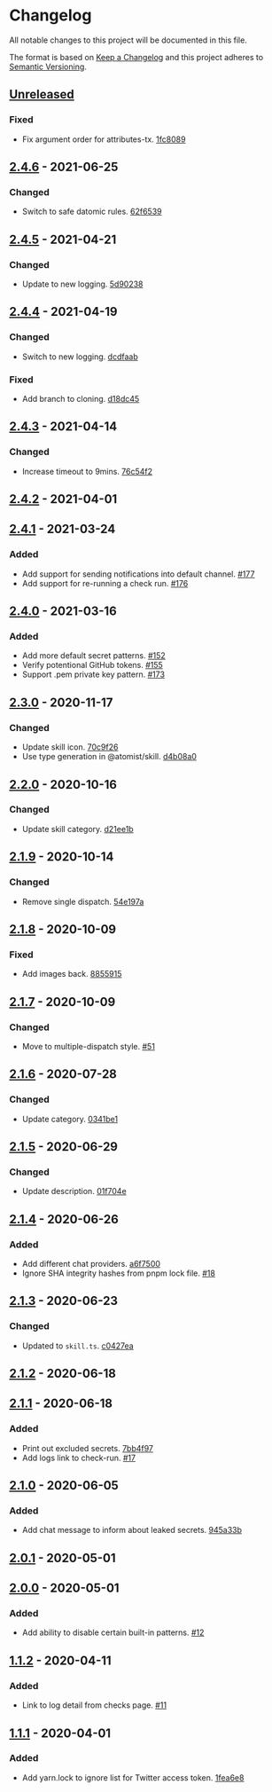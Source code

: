 # Changelog

All notable changes to this project will be documented in this file.

The format is based on [Keep a Changelog](http://keepachangelog.com/)
and this project adheres to [Semantic Versioning](http://semver.org/).

## [Unreleased](https://github.com/atomist-skills/github-secret-scanner-skill/compare/2.4.6...HEAD)

### Fixed

*   Fix argument order for attributes-tx. [1fc8089](https://github.com/atomist-skills/github-secret-scanner-skill/commit/1fc80893d02ad1f7b7985cb03788296eee40f904)

## [2.4.6](https://github.com/atomist-skills/github-secret-scanner-skill/compare/2.4.5...2.4.6) - 2021-06-25

### Changed

*   Switch to safe datomic rules. [62f6539](https://github.com/atomist-skills/github-secret-scanner-skill/commit/62f6539bc34c9359e359492ebaff8d9b983b2fa4)

## [2.4.5](https://github.com/atomist-skills/github-secret-scanner-skill/compare/2.4.4...2.4.5) - 2021-04-21

### Changed

*   Update to new logging. [5d90238](https://github.com/atomist-skills/github-secret-scanner-skill/commit/5d902384a40d6ac2f16cc509dddf748bc42646e0)

## [2.4.4](https://github.com/atomist-skills/github-secret-scanner-skill/compare/2.4.3...2.4.4) - 2021-04-19

### Changed

*   Switch to new logging. [dcdfaab](https://github.com/atomist-skills/github-secret-scanner-skill/commit/dcdfaaba10f6b8703b38926a689db6c679b15814)

### Fixed

*   Add branch to cloning. [d18dc45](https://github.com/atomist-skills/github-secret-scanner-skill/commit/d18dc45c4811152335797c3e2b21079af78620ff)

## [2.4.3](https://github.com/atomist-skills/github-secret-scanner-skill/compare/2.4.2...2.4.3) - 2021-04-14

### Changed

*   Increase timeout to 9mins. [76c54f2](https://github.com/atomist-skills/github-secret-scanner-skill/commit/76c54f2679d8ed44255fd85e137b429176681986)

## [2.4.2](https://github.com/atomist-skills/github-secret-scanner-skill/compare/2.4.1...2.4.2) - 2021-04-01

## [2.4.1](https://github.com/atomist-skills/github-secret-scanner-skill/compare/2.4.0...2.4.1) - 2021-03-24

### Added

*   Add support for sending notifications into default channel. [#177](https://github.com/atomist-skills/github-secret-scanner-skill/issues/177)
*   Add support for re-running a check run. [#176](https://github.com/atomist-skills/github-secret-scanner-skill/issues/176)

## [2.4.0](https://github.com/atomist-skills/github-secret-scanner-skill/compare/2.3.0...2.4.0) - 2021-03-16

### Added

*   Add more default secret patterns. [#152](https://github.com/atomist-skills/github-secret-scanner-skill/issues/152)
*   Verify potentional GitHub tokens. [#155](https://github.com/atomist-skills/github-secret-scanner-skill/issues/155)
*   Support .pem private key pattern. [#173](https://github.com/atomist-skills/github-secret-scanner-skill/issues/173)

## [2.3.0](https://github.com/atomist-skills/github-secret-scanner-skill/compare/2.2.0...2.3.0) - 2020-11-17

### Changed

*   Update skill icon. [70c9f26](https://github.com/atomist-skills/github-secret-scanner-skill/commit/70c9f2624f201bbf028a7a4ace733f1a1956acbb)
*   Use type generation in @atomist/skill. [d4b08a0](https://github.com/atomist-skills/github-secret-scanner-skill/commit/d4b08a0f17afdb61016fea734fb778c435c62423)

## [2.2.0](https://github.com/atomist-skills/github-secret-scanner-skill/compare/2.1.9...2.2.0) - 2020-10-16

### Changed

*   Update skill category. [d21ee1b](https://github.com/atomist-skills/github-secret-scanner-skill/commit/d21ee1bbfd4a54038ca98b6e7fdafa5604acae30)

## [2.1.9](https://github.com/atomist-skills/github-secret-scanner-skill/compare/2.1.8...2.1.9) - 2020-10-14

### Changed

*   Remove single dispatch. [54e197a](https://github.com/atomist-skills/github-secret-scanner-skill/commit/54e197a2ddb54722cdef329bd773a737ead89fb6)

## [2.1.8](https://github.com/atomist-skills/github-secret-scanner-skill/compare/2.1.7...2.1.8) - 2020-10-09

### Fixed

*   Add images back. [8855915](https://github.com/atomist-skills/github-secret-scanner-skill/commit/88559152a1b4839e3070931614420d58ee15384d)

## [2.1.7](https://github.com/atomist-skills/github-secret-scanner-skill/compare/2.1.6...2.1.7) - 2020-10-09

### Changed

*   Move to multiple-dispatch style. [#51](https://github.com/atomist-skills/github-secret-scanner-skill/issues/51)

## [2.1.6](https://github.com/atomist-skills/github-secret-scanner-skill/compare/2.1.5...2.1.6) - 2020-07-28

### Changed

*   Update category. [0341be1](https://github.com/atomist-skills/github-secret-scanner-skill/commit/0341be1d9938cb6608b0b97c01735edff77b365d)

## [2.1.5](https://github.com/atomist-skills/github-secret-scanner-skill/compare/2.1.4...2.1.5) - 2020-06-29

### Changed

*   Update description. [01f704e](https://github.com/atomist-skills/github-secret-scanner-skill/commit/01f704e8878a82dbf295ebdfbfcf47ebb3a9c129)

## [2.1.4](https://github.com/atomist-skills/github-secret-scanner-skill/compare/2.1.3...2.1.4) - 2020-06-26

### Added

*   Add different chat providers. [a6f7500](https://github.com/atomist-skills/github-secret-scanner-skill/commit/a6f7500f8dd9fa395dbe6d6ae73480fd65de1324)
*   Ignore SHA integrity hashes from pnpm lock file. [#18](https://github.com/atomist-skills/github-secret-scanner-skill/issues/18)

## [2.1.3](https://github.com/atomist-skills/github-secret-scanner-skill/compare/2.1.2...2.1.3) - 2020-06-23

### Changed

*   Updated to `skill.ts`. [c0427ea](https://github.com/atomist-skills/github-secret-scanner-skill/commit/c0427ea4fadcce712f3030e0223090037afdc65d)

## [2.1.2](https://github.com/atomist-skills/github-secret-scanner-skill/compare/2.1.1...2.1.2) - 2020-06-18

## [2.1.1](https://github.com/atomist-skills/github-secret-scanner-skill/compare/2.1.0...2.1.1) - 2020-06-18

### Added

*   Print out excluded secrets. [7bb4f97](https://github.com/atomist-skills/github-secret-scanner-skill/commit/7bb4f977e51386e626adf2b94c9e89de24d008bb)
*   Add logs link to check-run. [#17](https://github.com/atomist-skills/github-secret-scanner-skill/issues/17)

## [2.1.0](https://github.com/atomist-skills/github-secret-scanner-skill/compare/2.0.1...2.1.0) - 2020-06-05

### Added

*   Add chat message to inform about leaked secrets. [945a33b](https://github.com/atomist-skills/github-secret-scanner-skill/commit/945a33bb23dde7f1ee056e60fafefeb5d99b5bbb)

## [2.0.1](https://github.com/atomist-skills/github-secret-scanner-skill/compare/2.0.0...2.0.1) - 2020-05-01

## [2.0.0](https://github.com/atomist-skills/github-secret-scanner-skill/compare/1.1.2...2.0.0) - 2020-05-01

### Added

*   Add ability to disable certain built-in patterns. [#12](https://github.com/atomist-skills/github-secret-scanner-skill/issues/12)

## [1.1.2](https://github.com/atomist-skills/github-secret-scanner-skill/compare/1.1.1...1.1.2) - 2020-04-11

### Added

*   Link to log detail from checks page. [#11](https://github.com/atomist-skills/github-secret-scanner-skill/issues/11)

## [1.1.1](https://github.com/atomist-skills/github-secret-scanner-skill/tree/1.1.1) - 2020-04-01

### Added

*   Add yarn.lock to ignore list for Twitter access token. [1fea6e8](https://github.com/atomist-skills/github-secret-scanner-skill/commit/1fea6e85c7db134a6999ad6e2f21c1c35950b1ba)
